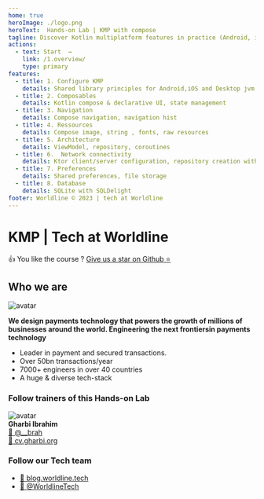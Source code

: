 ```yaml
---
home: true
heroImage: ./logo.png
heroText:  Hands-on Lab | KMP with compose 
tagline: Discover Kotlin multiplatform features in practice (Android, iOS, desktop & web). 
actions:
  - text: Start  →
    link: /1.overview/
    type: primary
features:
  - title: 1. Configure KMP
    details: Shared library principles for Android,iOS and Desktop jvm 
  - title: 2. Composables
    details: Kotlin compose & declarative UI, state management
  - title: 3. Navigation
    details: Compose navigation, navigation hist
  - title: 4. Ressources
    details: Compose image, string , fonts, raw resources
  - title: 5. Architecture
    details: ViewModel, repository, coroutines
  - title: 6.  Network connectivity 
    details: Ktor client/server configuration, repository creation with flow 
  - title: 7. Preferences
    details: Shared preferences, file storage
  - title: 8. Database
    details: SQLite with SQLDelight
footer: Worldline © 2023 | tech at Worldline
---
```


# KMP | Tech at Worldline

👍 You like the course ? [Give us a star on Github ⭐](https://github.com/worldline/learning-kotlin-multiplatform)

## Who we are 

![avatar](./assets/images/logo_worldline.png)  

**We design payments technology that powers the growth of millions​ of businesses around the world. Engineering the next frontiers​ in payments technology​**  
* Leader in payment and secured transactions. ​ 
* Over 50bn transactions/year​
* 7000+ engineers​ in over 40 countries​
* A huge & diverse​ tech-stack

### Follow trainers of this Hands-on Lab

![avatar](./assets/images/avatar.png)  
**Gharbi Ibrahim**  
[🔗 @__brah​](https://twitter.com/__brah)  
[🔗 cv.gharbi.org](http://cv.gharbi.org)

### Follow our Tech team

* [🔗 blog.worldline.tech](http://blog.worldline.tech)
* [🔗 @WorldlineTech​](https://twitter.com/worldlinetech)
